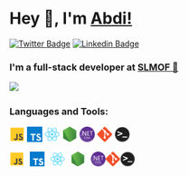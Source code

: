 # Hey 👋, I'm [Abdi!](https://github.com/AbdifatahZamiir/)

[![Twitter Badge](https://img.shields.io/badge/-Twitter-00acee?style=flat-square&logo=Twitter&logoColor=white)](https://twitter.com/abdifatah_Samir)
[![Linkedin Badge](https://img.shields.io/badge/-LinkedIn-0e76a8?style=flat-square&logo=Linkedin&logoColor=white)](https://linkedin.com/in/abdifatah-samiir-4482542b1)

### I'm a full-stack developer at [SLMOF 🚀](https://slmof.org/)

![](https://github-readme-stats-olive-nine-17.vercel.app/api?username=AbdifatahZamiir&show_icons=true&theme=dark&bg_color=00000000)

### Languages and Tools:

<code><img height="27" src="/assets/javascript.svg" alt="javascript"></code>
<code><img height="27" src="/assets/typescript.svg" alt="javascript"></code>
<code><img height="27" src="/assets/react.svg" alt="javascript"></code>
<code><img height="27" src="/assets/node.svg" alt="javascript"></code>
<code><img height="27" src="/assets/dotnetcore.png" alt="javascript"></code>
<code><img height="27" src="/assets/git.svg" alt="javascript"></code>
<code><img height="27" src="/assets/terminal.png" alt="javascript"></code>


<code><img align="left" alt="JavaScript" width="26px" src="/assets/javascript.svg" style="padding-right:10px;" /></code>
<img align="left" alt="TypeScript" width="26px" src="/assets/typescript.svg" style="padding-right:10px;" />
<img align="left" alt="React" width="26px" src="/assets/react.svg" style="padding-right:10px;" />
<img align="left" alt="Node.js" width="26px" src="/assets/node.svg" style="padding-right:10px;" />
<img align="left" alt=".NET Core" width="26px" src="/assets/dotnetcore.png" />
<img align="left" alt="Git" width="26px" src="/assets/git.svg" />
<img align="left" alt="Terminal" width="26px" src="/assets/terminal.png" />

